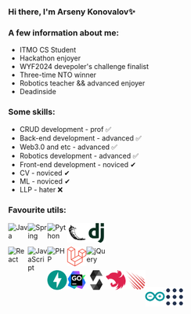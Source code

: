 ### Hi there, I'm Arseny Konovalov✨

### A few information about me:
- ITMO CS Student
- Hackathon enjoyer
- WYF2024 devepoler's challenge finalist
- Three-time NTO winner
- Robotics teacher && advanced enjoyer
- Deadinside

### Some skills:
- CRUD development - prof ✅
- Back-end development - advanced ✅
- Web3.0 and etc - advanced ✅
- Robotics development - advanced ✅
- Front-end development - noviced ✔
- CV - noviced ✔
- ML - noviced ✔
- LLP - hater ❌

### Favourite utils:
<img align="left" alt="Java"    width="40px" src="https://cdn.jsdelivr.net/gh/devicons/devicon/icons/java/java-original-wordmark.svg" />
<img align="left" alt="Spring"      width="40px" src="https://cdn.jsdelivr.net/gh/devicons/devicon/icons/spring/spring-original.svg" />
<img align="left" alt="Python"  width="40px" src="https://cdn.jsdelivr.net/gh/devicons/devicon/icons/python/python-original-wordmark.svg" />
<img align="left" alt="Flask"  width="40px" src="https://github.com/devicons/devicon/blob/v2.16.0/icons/flask/flask-original.svg" />
<img align="left" alt="Django"  width="40px" src="https://github.com/devicons/devicon/blob/v2.16.0/icons/django/django-plain.svg" />

<br/><br/>

<img align="left" alt="React"       width="40px" src="https://cdn.jsdelivr.net/gh/devicons/devicon/icons/react/react-original-wordmark.svg" />
<img align="left" alt="JavaScript"  width="40px" src="https://cdn.jsdelivr.net/gh/devicons/devicon/icons/javascript/javascript-original.svg" />
<img align="left" alt="PHP"     width="40px" src="https://cdn.jsdelivr.net/gh/devicons/devicon/icons/php/php-original.svg" />
<img align="left" alt="Laravel"     width="40px" src="https://github.com/devicons/devicon/blob/v2.16.0/icons/laravel/laravel-original.svg" />
<img align="left" alt="jQuery"      width="40px" src="https://cdn.jsdelivr.net/gh/devicons/devicon/icons/jquery/jquery-original-wordmark.svg" />

<br/><br/>

<img align="left" alt="FastAPI"      width="40px" src="https://github.com/devicons/devicon/blob/v2.16.0/icons/fastapi/fastapi-original.svg" />
<img align="left" alt="Go"      width="40px" src="https://github.com/devicons/devicon/blob/v2.16.0/icons/goland/goland-original.svg" />
<img align="left" alt="Solidity"      width="40px" src="https://github.com/devicons/devicon/blob/v2.16.0/icons/solidity/solidity-original.svg" />
<img align="left" alt="NestJS"      width="40px" src="https://github.com/devicons/devicon/blob/v2.16.0/icons/nestjs/nestjs-original.svg" />
<img align="left" alt="Meteor"      width="40px" src="https://github.com/devicons/devicon/blob/v2.16.0/icons/meteor/meteor-original.svg" />
<br/><br/>
<img align="left" alt="Arduino"     width="40px" src="https://github.com/devicons/devicon/blob/v2.16.0/icons/arduino/arduino-original.svg" />
<img align="left" alt="ROS"     width="40px" src="https://github.com/devicons/devicon/blob/v2.16.0/icons/ros/ros-original.svg" />

<br />
<br />

<!--
**FooolyHARD/FooolyHARD** is a ✨ _special_ ✨ repository because its `README.md` (this file) appears on your GitHub profile.

Here are some ideas to get you started:

- 🔭 I’m currently working on ...
- 🌱 I’m currently learning ...
- 👯 I’m looking to collaborate on ...
- 🤔 I’m looking for help with ...
- 💬 Ask me about ...
- 📫 How to reach me: ...
- 😄 Pronouns: ...
- ⚡ Fun fact: ...
-->
